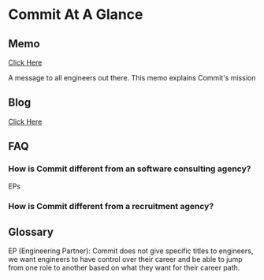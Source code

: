 # Commit At A Glance

## Memo
[Click Here](assets/commit_memo_201908.pdf)

A message to all engineers out there. This memo explains Commit's mission

## Blog
[Click Here](https://medium.com/commit-engineering)


## FAQ

### How is Commit different from an software consulting agency?

EPs

### How is Commit different from a recruitment agency?

## Glossary

EP (Engineering Partner): Commit does not give specific titles to engineers, we want engineers to have control over their career and be able to jump from one role to another based on what they want for their career path.